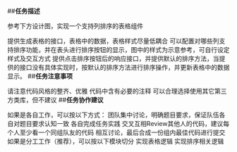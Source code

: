 ##**任务描述**

参考下方设计图，实现一个支持列排序的表格组件

提供生成表格的接口，表格中的数据，表格样式尽量低耦合
可以配置对哪些列支持排序功能，并在表头进行排序按钮的显示，图中的样式为示意参考，可自行设定样式及交互方式
提供点击排序按钮后的响应接口，并提供默认的排序方法，当提供的接口没有具体实现时，按默认的排序方法进行排序操作，并更新表格中的数据显示。
##**任务注意事项**

请注意代码风格的整齐、优雅
代码中含有必要的注释
可以合理选择使用其它第三方类库，但不建议
##**任务协作建议**

如果是各自工作，可以按以下方式：
团队集中讨论，明确题目要求，保证队伍各自对题目要求认知一致
各自完成任务实践
交叉互相Review其他人的代码，建议每个人至少看一个同组队友的代码
相互讨论，最后合成一份组内最佳代码进行提交
如果是分工工作（推荐），可以按以下模块切分
实现表格逻辑
实现排序相关逻辑

